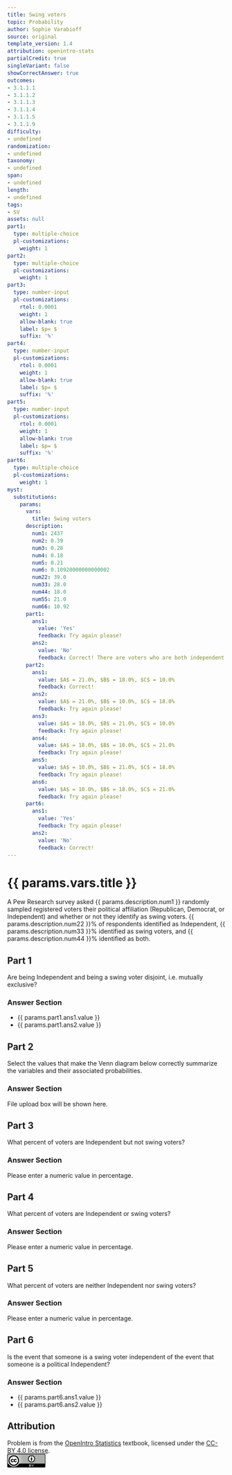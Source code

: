 ```yaml
---
title: Swing voters
topic: Probability
author: Sophie Varabioff
source: original
template_version: 1.4
attribution: openintro-stats
partialCredit: true
singleVariant: false
showCorrectAnswer: true
outcomes:
- 3.1.1.1
- 3.1.1.2
- 3.1.1.3
- 3.1.1.4
- 3.1.1.5
- 3.1.1.9
difficulty:
- undefined
randomization:
- undefined
taxonomy:
- undefined
span:
- undefined
length:
- undefined
tags:
- SV
assets: null
part1:
  type: multiple-choice
  pl-customizations:
    weight: 1
part2:
  type: multiple-choice
  pl-customizations:
    weight: 1
part3:
  type: number-input
  pl-customizations:
    rtol: 0.0001
    weight: 1
    allow-blank: true
    label: $p= $
    suffix: '%'
part4:
  type: number-input
  pl-customizations:
    rtol: 0.0001
    weight: 1
    allow-blank: true
    label: $p= $
    suffix: '%'
part5:
  type: number-input
  pl-customizations:
    rtol: 0.0001
    weight: 1
    allow-blank: true
    label: $p= $
    suffix: '%'
part6:
  type: multiple-choice
  pl-customizations:
    weight: 1
myst:
  substitutions:
    params:
      vars:
        title: Swing voters
      description:
        num1: 2437
        num2: 0.39
        num3: 0.28
        num4: 0.18
        num5: 0.21
        num6: 0.10920000000000002
        num22: 39.0
        num33: 28.0
        num44: 18.0
        num55: 21.0
        num66: 10.92
      part1:
        ans1:
          value: 'Yes'
          feedback: Try again please!
        ans2:
          value: 'No'
          feedback: Correct! There are voters who are both independent and swing voters.
      part2:
        ans1:
          value: $A$ = 21.0%, $B$ = 18.0%, $C$ = 10.0%
          feedback: Correct!
        ans2:
          value: $A$ = 21.0%, $B$ = 10.0%, $C$ = 18.0%
          feedback: Try again please!
        ans3:
          value: $A$ = 18.0%, $B$ = 21.0%, $C$ = 10.0%
          feedback: Try again please!
        ans4:
          value: $A$ = 18.0%, $B$ = 10.0%, $C$ = 21.0%
          feedback: Try again please!
        ans5:
          value: $A$ = 10.0%, $B$ = 21.0%, $C$ = 18.0%
          feedback: Try again please!
        ans6:
          value: $A$ = 10.0%, $B$ = 18.0%, $C$ = 21.0%
          feedback: Try again please!
      part6:
        ans1:
          value: 'Yes'
          feedback: Try again please!
        ans2:
          value: 'No'
          feedback: Correct!
---
```

# {{ params.vars.title }}
A Pew Research survey asked {{ params.description.num1 }} randomly sampled registered voters their political affiliation (Republican, Democrat, or Independent) and whether or not they identify as swing voters. {{ params.description.num22 }}$\%$ of respondents identified as Independent, {{ params.description.num33 }}$\%$ identified as swing voters, and {{ params.description.num44 }}$\%$ identified as both.

## Part 1

Are being Independent and being a swing voter disjoint, i.e. mutually exclusive?

### Answer Section

- {{ params.part1.ans1.value }}
- {{ params.part1.ans2.value }}

## Part 2

Select the values that make the Venn diagram below correctly summarize the variables and their associated probabilities.

<pl-drawing width="320" height="200" hide-answer-panel="false">
    <pl-drawing-initial>
        <pl-text x1="50" y1="10" label="Independent" latex="False"></pl-text>
        <pl-circle x1="100" y1="100" radius="70" color="#95A5A6" stroke-width="3" opacity="0.5"></pl-circle>
        <pl-text x1="150" y1="170" label="Swing" latex="False"></pl-text>
        <pl-circle x1="180" y1="100" radius="60" color="#D0D3D4" opacity="0.5"></pl-circle>
        <pl-text x1="80" y1="90" label="A"></pl-text>
        <pl-text x1="140" y1="90" label="B"></pl-text>
        <pl-text x1="180" y1="90" label="C"></pl-text>
    </pl-drawing-initial>
</pl-drawing>

### Answer Section

File upload box will be shown here.

## Part 3

What percent of voters are Independent but not swing voters?

### Answer Section

Please enter a numeric value in percentage.

## Part 4

What percent of voters are Independent or swing voters?

### Answer Section

Please enter a numeric value in percentage.

## Part 5

What percent of voters are neither Independent nor swing voters?

### Answer Section

Please enter a numeric value in percentage.

## Part 6

Is the event that someone is a swing voter independent of the event that someone is a political Independent?

### Answer Section

- {{ params.part6.ans1.value }}
- {{ params.part6.ans2.value }}

## Attribution

Problem is from the [OpenIntro Statistics](https://openintro.org/book/os/) textbook, licensed under the [CC-BY 4.0 license](https://creativecommons.org/licenses/by/4.0/).<br>![Image representing the Creative Commons 4.0 BY license.](https://raw.githubusercontent.com/firasm/bits/master/by.png)